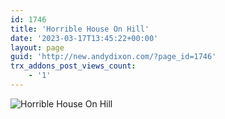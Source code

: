 ```yaml
---
id: 1746
title: 'Horrible House On Hill'
date: '2023-03-17T13:45:22+00:00'
layout: page
guid: 'http://new.andydixon.com/?page_id=1746'
trx_addons_post_views_count:
    - '1'
---
```


![Horrible House On Hill](https://i0.wp.com/assets.g8x2.ldn.idrivee2-23.com/posters/Horrible%20House%20On%20Hill%2001.jpg?w=1200&ssl=1 "Horrible House On Hill")